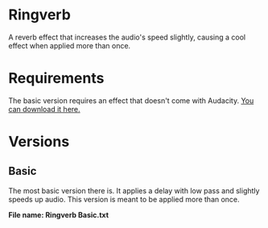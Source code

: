 # Ringverb
A reverb effect that increases the audio's speed slightly, causing a cool effect when applied more than once.

# Requirements
The basic version requires an effect that doesn't come with Audacity. [You can download it here.](old.audacityteam.org/nyquist/lpdelay.ny)

# Versions
## Basic
The most basic version there is. It applies a delay with low pass and slightly speeds up audio. This version is meant to be applied more than once.

**File name: Ringverb Basic.txt**
